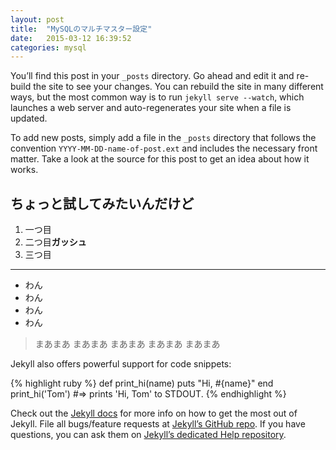 ```yaml
---
layout: post
title:  "MySQLのマルチマスター設定"
date:   2015-03-12 16:39:52
categories: mysql
---
```

You’ll find this post in your `_posts` directory. Go ahead and edit it and re-build the site to see your changes. You can rebuild the site in many different ways, but the most common way is to run `jekyll serve --watch`, which launches a web server and auto-regenerates your site when a file is updated.

To add new posts, simply add a file in the `_posts` directory that follows the convention `YYYY-MM-DD-name-of-post.ext` and includes the necessary front matter. Take a look at the source for this post to get an idea about how it works.

## ちょっと試してみたいんだけど

1. 一つ目
1. 二つ目**ガッシュ**
1. 三つ目

* * *

* わん
* わん
* わん
* わん



> まあまあ
> まあまあ
> まあまあ
> まあまあ
> まあまあ

Jekyll also offers powerful support for code snippets:

{% highlight ruby %}
def print_hi(name)
  puts "Hi, #{name}"
end
print_hi('Tom')
#=> prints 'Hi, Tom' to STDOUT.
{% endhighlight %}


Check out the [Jekyll docs][jekyll] for more info on how to get the most out of Jekyll. File all bugs/feature requests at [Jekyll’s GitHub repo][jekyll-gh]. If you have questions, you can ask them on [Jekyll’s dedicated Help repository][jekyll-help].

[jekyll]:      http://jekyllrb.com
[jekyll-gh]:   https://github.com/jekyll/jekyll
[jekyll-help]: https://github.com/jekyll/jekyll-help
